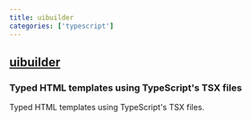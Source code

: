 ```yaml
---
title: uibuilder
categories: ['typescript']
---
```

## [uibuilder](https://github.com/wisercoder/uibuilder)

### Typed HTML templates using TypeScript's TSX files

Typed HTML templates using TypeScript's TSX files.
